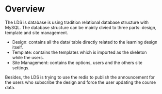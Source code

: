# Overview

The LDS is database is using tradition relational database structure with MySQL. The database structure can be mainly divied to three parts: design, template and site management.

* Design: contains all the data/ table directly related to the learning design itself.
* Template: contains the templates which is imported as the skeleton while the users.
* Site Management: contains the options, users and the others site settings.


Besides, the LDS is trying to use the redis to publish the announcement for the users who subscribe the design and force the user updating the course data.